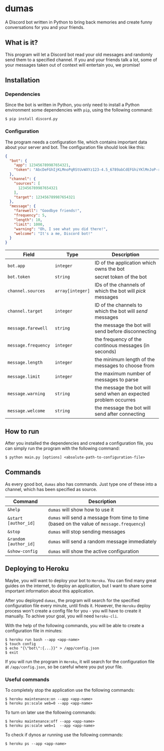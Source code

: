 # dumas

A Discord bot written in Python to bring back memories and create funny conversations for you and your friends.

## What is it?

This program will let a Discord bot read your old messages and randomly send them to a specified channel. If you and your friends talk a lot, some of your messages taken out of context will entertain you, we promise!

## Installation

### Dependencies

Since the bot is written in Python, you only need to install a Python environment some dependencies with `pip`, using the following command:

```
$ pip install discord.py
```

### Configuration

The program needs a configuration file, which contains important data about your server and bot. The configuration file should look like this:

```json
{
  "bot": {
    "app": 123456789987654321,
    "token": "AbcDeFGhIjKLMnoPqRStUvWXYz123-4.5_6789abCdEFGhiYKlMnJoP-rsT"
  },
  "channel": {
    "sources": [
      123456789987654321
    ],
    "target": 123456789987654321
  },
  "message": {
    "farewell": "Goodbye friends!",
    "frequency": 5,
    "length": 10,
    "limit": 1000,
    "warning": "Oh, I see what you did there!",
    "welcome": "It's a me, Discord bot!"
  }
}
```

| Field               | Type             | Description                                                     |
| ------------------- | ---------------- | --------------------------------------------------------------- |
| `bot.app`           | `integer`        | ID of the application which owns the bot                        |
| `bot.token`         | `string`         | secret token of the bot                                         |
| `channel.sources`   | `array[integer]` | IDs of the channels of which the bot will _pick_ messages       |
| `channel.target`    | `integer`        | ID of the channels to which the bot will _send_ messages        |
| `message.farewell`  | `string`         | the message the bot will send before disconnecting              |
| `message.frequency` | `integer`        | the frequency of the continous messages (in seconds)            |
| `message.length`    | `integer`        | the minimum length of the messages to choose from               |
| `message.limit`     | `integer`        | the maximum number of messages to parse                         |
| `message.warning`   | `string`         | the message the bot will send when an expected problem occurres |
| `message.welcome`   | `string`         | the message the bot will send after connecting                  |

## How to run

After you installed the dependencies and created a configuration file, you can simply run the program with the following command:

```
$ python main.py [options] <absolute-path-to-configuration-file>
```

## Commands

As every good bot, `dumas` also has commands. Just type one of these into a channel, which has been specified as source.

| Command               | Description                                                                               |
| --------------------- | ----------------------------------------------------------------------------------------- |
| `&help`               | `dumas` will show how to use it                                                           |
| `&start [author_id]`  | `dumas` will send a message from time to time (based on the value of `message.frequency`) |
| `&stop`               | `dumas` will stop sending messages                                                        |
| `&random [author_id]` | `dumas` will send a random message immediately                                            |
| `&show-config`        | `dumas` will show the active configuration                                                |

## Deploying to Heroku

Maybe, you will want to deploy your bot to `Heroku`. You can find many great guides on the internet, to deploy an application, but I want to share some important information about this application.

After you deployed `dumas`, the program will search for the specified configuration file every minute, until finds it. However, the `Heroku` deploy process won't create a config file for you - you will have to create it manually. To achive your goal, you will need `heroku-cli`.

With the help of the following commands, you will be able to create a configuration file in minutes:

```
$ heroku run bash --app <app-name>
$ touch config
$ echo "{\"bot\":{...}}" > /app/config.json
$ exit
```

If you will run the program in `Heroku`, it will search for the configuration file at `/app/config.json`, so be careful where you put your file.

### Useful commands

To completely stop the application use the following commands:

```
$ heroku maintenance:on --app <app-name>
$ heroku ps:scale web=0 --app <app-name>
```

To turn on later use the following commands:

```
$ heroku maintenance:off --app <app-name>
$ heroku ps:scale web=1  --app <app-name>
```

To check if dynos ar running use the following commands:

```
$ heroku ps --app <app-name>
```
